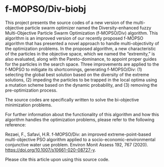 # f-MOPSO/Div-biobj
This project presents the source codes of a new version of the multi-objective particle swarm optimizer named the Diversity-enhanced fuzzy Multi-Objective Particle Swarm Optimization (f-MOPSO/Div) algorithm. This algorithm is an improved version of our recently proposed f-MOPSO algorithm that has presented a novel approach to handle multi-objectivity of the optimization problems. In the proposed algorithm, a new characteristic of the particles in the objective space, which we named the “extremity,” is also evaluated, along with the Pareto-dominance, to appoint proper guides for the particles in the search space. Three improvements are applied to the f-MOPSO to mitigate its shortcomings, generating f-MOPSO/Div: (1) selecting the global best solution based on the diversity of the extreme solutions, (2) impeding the particles to be trapped in the local optima using a mutation scheme based on the dynamic probability, and (3) removing the pre-optimization process.

The source codes are specifically written to solve the bi-objective minimization problems.

For further information about the functionality of this algorithm and how this algorithm handles the optimization problems, please refer to the following reference:

Rezaei, F., Safavi, H.R. f-MOPSO/Div: an improved extreme-point-based multi-objective PSO algorithm applied to a socio-economic-environmental conjunctive water use problem. Environ Monit Assess 192, 767 (2020). https://doi.org/10.1007/s10661-020-08727-y.

Please cite this article upon using this source code.
